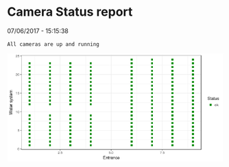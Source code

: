 Camera Status report
================
07/06/2017 - 15:15:38

    All cameras are up and running

![](camreport_files/figure-markdown_github/unnamed-chunk-2-1.png)
